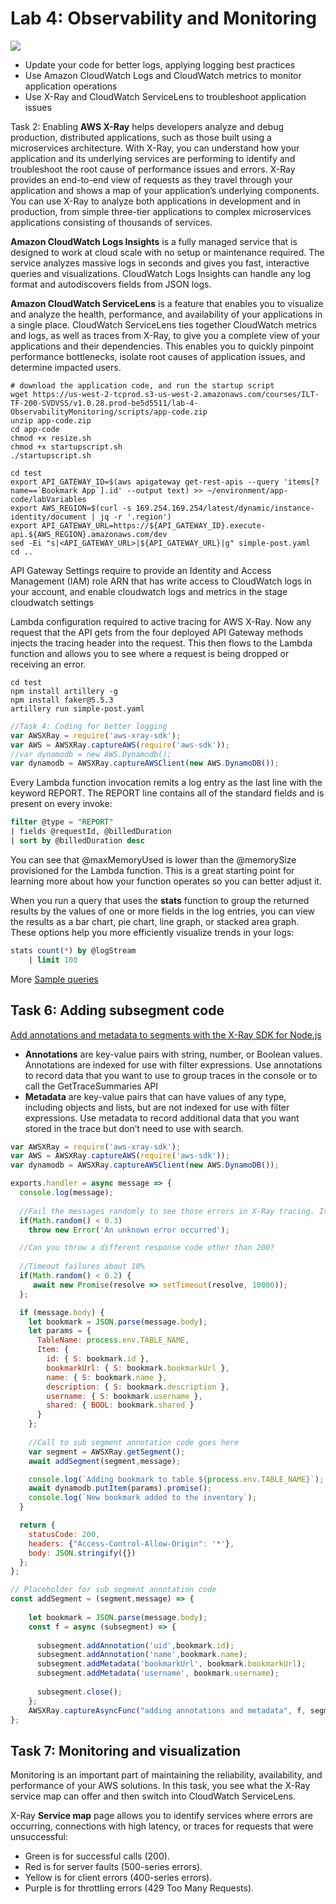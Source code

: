 # Lab 4: Observability and Monitoring

![](img/SVILT-Labs-Lab4.png)

* Update your code for better logs, applying logging best practices
* Use Amazon CloudWatch Logs and CloudWatch metrics to monitor application operations
* Use X-Ray and CloudWatch ServiceLens to troubleshoot application issues

Task 2: Enabling **AWS X-Ray** helps developers analyze and debug production, distributed applications, such as those built using a microservices architecture. With X-Ray, you can understand how your application and its underlying services are performing to identify and troubleshoot the root cause of performance issues and errors. X-Ray provides an end-to-end view of requests as they travel through your application and shows a map of your application’s underlying components. You can use X-Ray to analyze both applications in development and in production, from simple three-tier applications to complex microservices applications consisting of thousands of services.

**Amazon CloudWatch Logs Insights** is a fully managed service that is designed to work at cloud scale with no setup or maintenance required. The service analyzes massive logs in seconds and gives you fast, interactive queries and visualizations. CloudWatch Logs Insights can handle any log format and autodiscovers fields from JSON logs.

**Amazon CloudWatch ServiceLens** is a feature that enables you to visualize and analyze the health, performance, and availability of your applications in a single place. CloudWatch ServiceLens ties together CloudWatch metrics and logs, as well as traces from X-Ray, to give you a complete view of your applications and their dependencies. This enables you to quickly pinpoint performance bottlenecks, isolate root causes of application issues, and determine impacted users.

```shell
# download the application code, and run the startup script
wget https://us-west-2-tcprod.s3-us-west-2.amazonaws.com/courses/ILT-TF-200-SVDVSS/v1.0.28.prod-be5d5511/lab-4-ObservabilityMonitoring/scripts/app-code.zip
unzip app-code.zip
cd app-code
chmod +x resize.sh
chmod +x startupscript.sh
./startupscript.sh
```

```shell
cd test
export API_GATEWAY_ID=$(aws apigateway get-rest-apis --query 'items[?name==`Bookmark App`].id' --output text) >> ~/environment/app-code/labVariables
export AWS_REGION=$(curl -s 169.254.169.254/latest/dynamic/instance-identity/document | jq -r '.region')
export API_GATEWAY_URL=https://${API_GATEWAY_ID}.execute-api.${AWS_REGION}.amazonaws.com/dev 
sed -Ei "s|<API_GATEWAY_URL>|${API_GATEWAY_URL}|g" simple-post.yaml
cd ..
```

API Gateway Settings require to provide an Identity and Access Management (IAM) role ARN that has write access to CloudWatch logs in your account, and enable cloudwatch logs and metrics in the stage cloudwatch settings

Lambda configuration required to active tracing for AWS X-Ray. Now any request that the API gets from the four deployed API Gateway methods injects the tracing header into the request. This then flows to the Lambda function and allows you to see where a request is being dropped or receiving an error.

```shell
cd test
npm install artillery -g
npm install faker@5.5.3
artillery run simple-post.yaml
```

```js
//Task 4: Coding for better logging
var AWSXRay = require('aws-xray-sdk');
var AWS = AWSXRay.captureAWS(require('aws-sdk'));
//var dynamodb = new AWS.Dynamodb();
var dynamodb = AWSXRay.captureAWSClient(new AWS.DynamoDB());
```

 Every Lambda function invocation remits a log entry as the last line with the keyword REPORT. The REPORT line contains all of the standard fields and is present on every invoke:

```sql
filter @type = "REPORT"
| fields @requestId, @billedDuration
| sort by @billedDuration desc
```

You can see that @maxMemoryUsed is lower than the @memorySize provisioned for the Lambda function. This is a great starting point for learning more about how your function operates so you can better adjust it.

 When you run a query that uses the **stats** function to group the returned results by the values of one or more fields in the log entries, you can view the results as a bar chart, pie chart, line graph, or stacked area graph. These options help you more efficiently visualize trends in your logs:

```sql
stats count(*) by @logStream
    | limit 100
```

More [Sample queries](https://docs.aws.amazon.com/AmazonCloudWatch/latest/logs/CWL_QuerySyntax-examples.html)

## Task 6: Adding subsegment code

[Add annotations and metadata to segments with the X-Ray SDK for Node.js](https://docs.aws.amazon.com/xray/latest/devguide/xray-sdk-nodejs-segment.html)
* **Annotations** are key-value pairs with string, number, or Boolean values. Annotations are indexed for use with filter expressions. Use annotations to record data that you want to use to group traces in the console or to call the GetTraceSummaries API
* **Metadata** are key-value pairs that can have values of any type, including objects and lists, but are not indexed for use with filter expressions. Use metadata to record additional data that you want stored in the trace but don’t need to use with search.

```js
var AWSXRay = require('aws-xray-sdk');
var AWS = AWSXRay.captureAWS(require('aws-sdk'));
var dynamodb = AWSXRay.captureAWSClient(new AWS.DynamoDB());

exports.handler = async message => {
  console.log(message);
  
  //Fail the messages randomly to see those errors in X-Ray tracing. It's for testing only.
  if(Math.random() < 0.3)
    throw new Error('An unknown error occurred');

  //Can you throw a different response code other than 200?
  
  //Timeout failures about 10%
  if(Math.random() < 0.2) {
     await new Promise(resolve => setTimeout(resolve, 10000));
  };  

  if (message.body) {
    let bookmark = JSON.parse(message.body);
    let params = {
      TableName: process.env.TABLE_NAME,
      Item: {
        id: { S: bookmark.id },
        bookmarkUrl: { S: bookmark.bookmarkUrl },
        name: { S: bookmark.name },
        description: { S: bookmark.description },
        username: { S: bookmark.username },
        shared: { BOOL: bookmark.shared }
      }
    };  
    
    //Call to sub segment annotation code goes here
    var segment = AWSXRay.getSegment();
    await addSegment(segment,message);

    console.log(`Adding bookmark to table ${process.env.TABLE_NAME}`);
    await dynamodb.putItem(params).promise();
    console.log(`New bookmark added to the inventory`);
  }

  return {
    statusCode: 200,
    headers: {"Access-Control-Allow-Origin": '*'},
    body: JSON.stringify({})
  };
};

// Placeholder for sub segment annotation code 
const addSegment = (segment,message) => {
    
    let bookmark = JSON.parse(message.body);
    const f = async (subsegment) => {
      
      subsegment.addAnnotation('uid',bookmark.id);
      subsegment.addAnnotation('name',bookmark.name);
      subsegment.addMetadata('bookmarkUrl', bookmark.bookmarkUrl);
      subsegment.addMetadata('username', bookmark.username);
      
      subsegment.close();
    };
    AWSXRay.captureAsyncFunc("adding annotations and metadata", f, segment);
};
```

## Task 7: Monitoring and visualization
Monitoring is an important part of maintaining the reliability, availability, and performance of your AWS solutions. In this task, you see what the X-Ray service map can offer and then switch into CloudWatch ServiceLens.

X-Ray **Service map** page allows you to identify services where errors are occurring, connections with high latency, or traces for requests that were unsuccessful:

* Green is for successful calls (200).
* Red is for server faults (500-series errors).
* Yellow is for client errors (400-series errors).
* Purple is for throttling errors (429 Too Many Requests).
